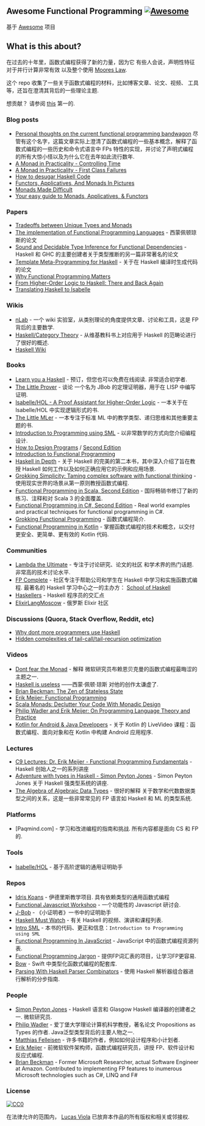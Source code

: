 <div class="github-widget" data-repo="lucasviola/awesome-functional-programming"></div>

## Awesome Functional Programming [![Awesome](https://cdn.rawgit.com/sindresorhus/awesome/d7305f38d29fed78fa85652e3a63e154dd8e8829/media/badge.svg)](https://github.com/sindresorhus/awesome)

基于 [Awesome](https://github.com/sindresorhus/awesome/) 项目

## What is this about?

在过去的十年里，函数式编程获得了新的力量，因为它
有些人会说，声明性特征对于并行计算非常有效
以及整个使用 [Moores Law](https://en.wikipedia.org/wiki/Moore%27s_law).

这个 repo 收集了一些关于函数式编程的材料，比如博客文章、论文、视频、
工具等，还旨在澄清其背后的一些理论主题.

想贡献？ 请参阅 [this](https://github.com/lucasviola/awesome-functional-programming/blob/master/contributing.md) 第一的.


### Blog posts
- [Personal thoughts on the current functional programming bandwagon](http://www.akitaonrails.com/2015/10/28/personal-thoughts-on-the-current-functional-programming-bandwagon) 
尽管有这个名字，这篇文章实际上澄清了函数式编程的一些基本概念，解释了函数式编程的一些历史和命令式语言中 FPs 特性的实现，并讨论了声明式编程的所有大惊小怪以及为什么它在去年如此流行数年.
- [A Monad in Practicality - Controlling Time](http://robotlolita.me/2014/03/20/a-monad-in-practicality-controlling-time.html)
- [A Monad in Practicality - First Class Failures](http://robotlolita.me/2013/12/08/a-monad-in-practicality-first-class-failures.html)
- [How to desugar Haskell Code](http://www.haskellforall.com/2014/10/how-to-desugar-haskell-code.html)
- [Functors, Applicatives, And Monads In Pictures](http://adit.io/posts/2013-04-17-functors,_applicatives,_and_monads_in_pictures.html)
- [Monads Made Difficult](http://www.stephendiehl.com/posts/monads.html)
- [Your easy guide to Monads, Applicatives, & Functors](https://medium.com/@lettier/your-easy-guide-to-monads-applicatives-functors-862048d61610)

### Papers
- [Tradeoffs between Unique Types and Monads](http://lambda-the-ultimate.org/node/1180) 
- [The implementation of Functional Programming Languages](http://research.microsoft.com/en-us/um/people/simonpj/papers/slpj-book-1987/start.htm) - 西蒙佩顿琼斯的论文
- [Sound and Decidable Type Inference for Functional Dependencies](http://research.microsoft.com/en-us/um/people/simonpj/papers/fd-chr/esop04.pdf) - Haskell 和 GHC 的主要创建者关于类型推断的另一篇非常著名的论文
- [Template Meta-Programming for Haskell](http://research.microsoft.com/en-us/um/people/simonpj/papers/meta-haskell/meta-haskell.pdf) - 关于在 Haskell 编译时生成代码的论文
- [Why Functional Programming Matters](http://www.cs.kent.ac.uk/people/staff/dat/miranda/whyfp90.pdf)
- [From Higher-Order Logic to Haskell: There and Back Again](http://isabelle.in.tum.de/~haftmann/pdf/from_hol_to_haskell_haftmann.pdf)
- [Translating Haskell to Isabelle](http://es.cs.uni-kl.de/events/TPHOLs-2007/proceedings/B-178.pdf)

### Wikis
- [nLab](http://ncatlab.org/nlab/show/HomePage) - 一个 wiki 实验室，从类别理论的角度提供文章、讨论和工具，这是 FP 背后的主要数学.
- [Haskell/Category Theory](https://en.wikibooks.org/wiki/Haskell/Category_theory) - 从维基教科书上对应用于 Haskell 的范畴论进行了很好的概述.
- [Haskell Wiki](https://wiki.haskell.org/Haskell)

### Books
- [Learn you a Haskell](http://learnyouahaskell.com/)  - 预订，但您也可以免费在线阅读. 非常适合初学者.
- [The Little Prover](https://books.google.com.br/books?id=I9E_CgAAQBAJ&pg=PR13#v=onepage&q&f=false) - 谈论
一个名为 JBob 的定理证明器，用于在 LISP 中编写证明.
- [Isabelle/HOL - A Proof Assistant for Higher-Order Logic](http://isabelle.in.tum.de/doc/tutorial.pdf) - 一本关于在 Isabelle/HOL 中实现逻辑形式的书.
- [The Little MLer](http://www.ccs.neu.edu/home/matthias/BTML/) - 一本专注于标准 ML 中的教学类型、递归思维和其他重要主题的书. 
- [Introduction to Programming using SML](http://catalogue.pearsoned.co.uk/educator/product/Introduction-to-Programming-using-SML/9780201398205.page) - 以非常数学的方式向您介绍编程设计. 
- [How to Design Programs](http://www.htdp.org/) / [Second Edition](http://www.ccs.neu.edu/home/matthias/HtDP2e/)
- [Introduction to Functional Programming](http://www.amazon.com/Introduction-Functional-Programming-International-Computing/dp/0134841891)
- [Haskell in Depth](https://www.manning.com/books/haskell-in-depth) - 关于 Haskell 的完美的第二本书，其中深入介绍了旨在教授 Haskell 如何工作以及如何正确应用它的示例和应用场景. 
- [Grokking Simplicity: Taming complex software with functional thinking](https://www.manning.com/books/grokking-simplicity) - 使用现实世界的场景从第一原则教授函数式编程.
- [Functional Programming in Scala, Second Edition](https://www.manning.com/books/functional-programming-in-scala-second-edition) - 国际畅销书修订了新的练习、注释和对 Scala 3 的全面覆盖.
- [Functional Programming in C#, Second Edition](https://www.manning.com/books/functional-programming-in-c-sharp-second-edition) - Real world examples and practical techniques for functional programming in C#.
- [Grokking Functional Programming](https://www.manning.com/books/grokking-functional-programming) - 函数式编程简介.
- [Functional Programming in Kotlin](https://www.manning.com/books/functional-programming-in-kotlin) - 掌握函数式编程的技术和概念，以交付更安全、更简单、更有效的 Kotlin 代码.

### Communities
- [Lambda the Ultimate](http://lambda-the-ultimate.org/) - 专注于讨论研究、论文的社区
和学术界的热门话题. 非常高的技术讨论水平.
- [FP Complete](https://www.fpcomplete.com/)  - 社区专注于帮助公司和学生在 Haskell 中学习和实施函数式编程. 最著名的 Haskell 学习中心之一的主办方： [School of Haskell](https://www.schoolofhaskell.com/school)
- [Haskellers](http://www.haskellers.com/) - Haskell 程序员的交汇点
- [ElixirLangMoscow](http://elixir-lang.moscow/) - 俄罗斯 Elixir 社区

### Discussions (Quora, Stack Overflow, Reddit, etc)
- [Why dont more programmers use Haskell](https://www.quora.com/Why-dont-more-programmers-use-Haskell)
- [Hidden complexities of tail-call/tail-recursion optimization](http://lambda-the-ultimate.org/classic/message1532.html)

### Videos
- [Dont fear the Monad](https://www.youtube.com/watch?v=ZhuHCtR3xq8) - 解释
微软研究员布赖恩贝克曼的函数式编程最晦涩的主题之一.
- [Haskell is useless](https://www.youtube.com/watch?v=iSmkqocn0oQ) ——西蒙·佩顿·琼斯
对他的创作太谦虚了.
- [Brian Beckman: The Zen of Stateless State](https://www.youtube.com/watch?v=XxzzJiXHOJs)
- [Erik Meijer: Functional Programming](https://www.youtube.com/watch?v=z0N1aZ6SnBk)
- [Scala Monads: Declutter Your Code With Monadic Design](https://www.youtube.com/watch?v=Mw_Jnn_Y5iA)
- [Philip Wadler and Erik Meijer: On Programming Language Theory and Practice](https://www.youtube.com/watch?v=9SBR_SnrEiI)
- [Kotlin for Android & Java Developers](https://www.manning.com/livevideo/kotlin-for-android-and-java-developers) - 关于 Kotlin 的 LiveVideo 课程：函数式编程、面向对象和在 Kotlin 中构建 Android 应用程序.

### Lectures
- [C9 Lectures: Dr. Erik Meijer - Functional Programming Fundamentals](https://www.youtube.com/playlist?list=PLTA0Ta9Qyspa5Nayx0VCHj5AHQJqp1clD) - Haskell 创始人之一的系列讲座
- [Adventure with types in Haskell - Simon Peyton Jones](https://www.youtube.com/watch?v=6COvD8oynmI&list=RD6COvD8oynmI#t=0) - Simon Peyton Jones 关于 Haskell 强类型系统的讲座.
- [The Algebra of Algebraic Data Types](https://www.youtube.com/watch?v=YScIPA8RbVE) - 很好的解释
关于数学和代数数据类型之间的关系，这是一些非常常见的 FP 语言如 Haskell 和 ML 的类型系统.

### Platforms

 - [Paqmind.com] - 学习和改进编程的指南和挑战. 所有内容都是面向 CS 和 FP 的.

### Tools
- [Isabelle/HOL](https://www.cl.cam.ac.uk/research/hvg/Isabelle/) - 基于高阶逻辑的通用证明助手	

### Repos
- [Idris Koans](https://github.com/idris-hackers/idris-koans)  - 伊德里斯教学项目. 具有依赖类型的通用函数式编程
- [Functional Javascript Workshop](https://github.com/timoxley/functional-javascript-workshop) - 一个功能性的 Javascript 研讨会.
- [J-Bob](https://github.com/the-little-prover/j-bob) - 《小证明者》一书中的证明助手
- [Haskell Must Watch](https://github.com/olehkuchuk/haskell-must-watch) - 有关 Haskell 的视频、演讲和课程列表.
- [Intro SML](http://www.it.dtu.dk/introSML/) - 本书的代码、更正和信息：`Introduction to Programming using SML`
- [Functional Programming In JavaScript](https://github.com/busypeoples/functional-programming-javascript) - JavaScript 中的函数式编程资源列表.
- [Functional Programming Jargon](https://github.com/hemanth/functional-programming-jargon) - 提供FP词汇表的项目，让学习FP更容易.
- [Bow](https://github.com/bow-swift/bow) - Swift 中类型化函数式编程的配套库.
- [Parsing With Haskell Parser Combinators](https://github.com/lettier/parsing-with-haskell-parser-combinators) - 使用 Haskell 解析器组合器进行解析的分步指南.

### People

- [Simon Peyton Jones](http://research.microsoft.com/en-us/people/simonpj/)  - Haskell 语言和 Glasgow Haskell 编译器的创建者之一. 微软研究员.
- [Philip Wadler](http://homepages.inf.ed.ac.uk/wadler/)  - 爱丁堡大学理论计算机科学教授，著名论文 Propositions as Types 的作者.  Java泛型类型背后的主要人物之一.
- [Matthias Felleisen](http://www.ccs.neu.edu/home/matthias/) - 许多书籍的作者，例如如何设计程序和小计划者.
- [Erik Meijer](https://www.linkedin.com/pub/erik-meijer/0/5ba/924) - 前微软软件架构师，函数式编程研究员，讲授 FP、软件设计和反应式编程.
- [Brian Beckman](https://www.linkedin.com/in/brianbeckman) - Former Microsoft Researcher, actual Software Engineer at Amazon. Contributed to implementing FP features to inumerous Microsoft technologies such as C#, LINQ and F#

### License

[![CC0](https://i.creativecommons.org/p/zero/1.0/88x31.png)](https://creativecommons.org/publicdomain/zero/1.0/)

在法律允许的范围内， [Lucas Viola](http://lucasviola.github.io) 已放弃本作品的所有版权和相关或邻接权.
